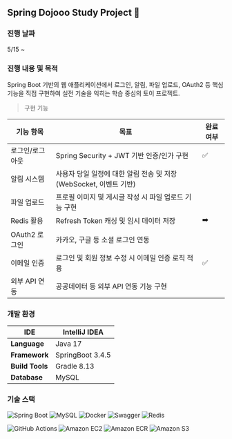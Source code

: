 ## Spring Dojooo Study Project 🐥
### 진행 날짜
5/15 ~ 
### 진행 내용 및 목적
Spring Boot 기반의 웹 애플리케이션에서 로그인, 알림, 파일 업로드, OAuth2 등 핵심 기능을 직접 구현하여 실전 기술을 익히는 학습 중심의 토이 프로젝트.
> 구현 기능

| 기능 항목         | 목표                                                                 | 완료 여부 |
|------------------|----------------------------------------------------------------------|-----------|
| 로그인/로그아웃   | Spring Security + JWT 기반 인증/인가 구현                            |✅|
| 알림 시스템       | 사용자 당일 일정에 대한 알림 전송 및 저장 (WebSocket, 이벤트 기반)     |  |
| 파일 업로드       | 프로필 이미지 및 게시글 작성 시 파일 업로드 기능 구현                 |   |
| Redis 활용        | Refresh Token 캐싱 및 임시 데이터 저장                               |➡️|
| OAuth2 로그인     | 카카오, 구글 등 소셜 로그인 연동                                     | |
| 이메일 인증       | 로그인 및 회원 정보 수정 시 이메일 인증 로직 적용                    | ✅ |
| 외부 API 연동     | 공공데이터 등 외부 API 연동 기능 구현                                |  |

### 개발 환경

| IDE             | IntelliJ IDEA    |
|-----------------|------------------|
| **Language**    | Java 17          |
| **Framework**   | SpringBoot 3.4.5 |
| **Build Tools** | Gradle 8.13    |
| **Database**    | MySQL  |

### 기술 스택
![Spring Boot](https://img.shields.io/badge/Spring%20Boot-6DB33F?style=flat-square&logo=springboot&logoColor=white) ![MySQL](https://img.shields.io/badge/MySQL-4479A1.svg?style=flat-square&logo=mysql&logoColor=white) ![Docker](https://img.shields.io/badge/Docker-2496ED?style=flat-square&logo=Docker&logoColor=white) ![Swagger](https://img.shields.io/badge/Swagger-85EA2D?style=flat-square&logo=swagger&logoColor=white) ![Redis](https://img.shields.io/badge/Redis-FF4438?style=flat-square&logo=redis&logoColor=white)

![GitHub Actions](https://img.shields.io/badge/GitHub%20Actions-2088FF?style=flat-square&logo=githubactions&logoColor=white) ![Amazon EC2](https://img.shields.io/badge/Amazon%20EC2-FF9900?style=flat-square&logo=amazon-ec2&logoColor=white) ![Amazon ECR](https://img.shields.io/badge/Amazon%20ECR-232F3E?style=flat-square&logo=amazonaws&logoColor=white) ![Amazon S3](https://img.shields.io/badge/Amazon%20S3-569A31?style=flat-square&logo=Amazon%20S3&logoColor=white)
